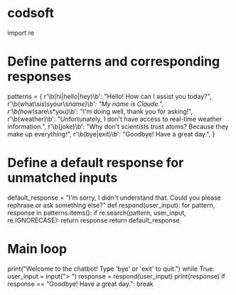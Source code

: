 # codsoft
import re
# Define patterns and corresponding responses
patterns = {
    r'\b(hi|hello|hey)\b': "Hello! How can I assist you today?",
    r'\b(what\s*is\s*your\s*name)\b': "My name is Claude.",
    r'\b(how\s*are\s*you)\b': "I'm doing well, thank you for asking!",
    r'\b(weather)\b': "Unfortunately, I don't have access to real-time weather information.",
    r'\b(joke)\b': "Why don't scientists trust atoms? Because they make up everything!",
    r'\b(bye|exit)\b': "Goodbye! Have a great day.",
}
# Define a default response for unmatched inputs
default_response = "I'm sorry, I didn't understand that. Could you please rephrase or ask something else?"
def respond(user_input):
    for pattern, response in patterns.items():
        if re.search(pattern, user_input, re.IGNORECASE):
            return response
    return default_response
# Main loop
print("Welcome to the chatbot! Type 'bye' or 'exit' to quit.")
while True:
    user_input = input("> ")
    response = respond(user_input)
    print(response)
    if response == "Goodbye! Have a great day.":
        break

